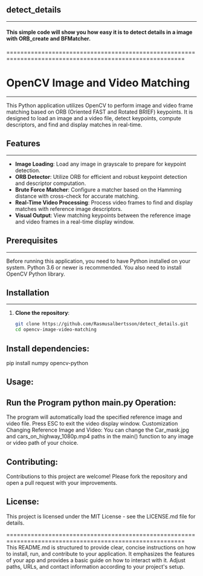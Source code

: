 ## detect_details
----------------------
#### This simple code will show you how easy it is to detect details in a image with ORB_create and BFMatcher.
=========================================================================================================

# OpenCV Image and Video Matching
----------------------
This Python application utilizes OpenCV to perform image and video frame matching based on ORB (Oriented FAST and Rotated BRIEF) keypoints. It is designed to load an image and a video file, detect keypoints, compute descriptors, and find and display matches in real-time.

## Features
----------------------
- **Image Loading**: Load any image in grayscale to prepare for keypoint detection.
- **ORB Detector**: Utilize ORB for efficient and robust keypoint detection and descriptor computation.
- **Brute Force Matcher**: Configure a matcher based on the Hamming distance with cross-check for accurate matching.
- **Real-Time Video Processing**: Process video frames to find and display matches with reference image descriptors.
- **Visual Output**: View matching keypoints between the reference image and video frames in a real-time display window.

## Prerequisites
----------------------
Before running this application, you need to have Python installed on your system. Python 3.6 or newer is recommended. You also need to install OpenCV Python library.

## Installation
----------------------
1. **Clone the repository**:
   ```bash
   git clone https://github.com/Rasmusalbertsson/detect_details.git
   cd opencv-image-video-matching
Install dependencies:
----------------------
pip install numpy opencv-python

Usage:
----------------------
Run the Program
python main.py
Operation:
----------------------
The program will automatically load the specified reference image and video file. Press ESC to exit the video display window.
Customization
Changing Reference Image and Video:
You can change the Car_mask.jpg and cars_on_highway_1080p.mp4 paths in the main() function to any image or video path of your choice.

Contributing:
----------------------
Contributions to this project are welcome! Please fork the repository and open a pull request with your improvements.

License:
----------------------
This project is licensed under the MIT License - see the LICENSE.md file for details.


=========================================================================================================
This README.md is structured to provide clear, concise instructions on how to install, run, and contribute to your application. 
It emphasizes the features of your app and provides a basic guide on how to interact with it. 
Adjust paths, URLs, and contact information according to your project's setup.
